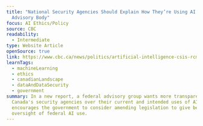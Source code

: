 ```yaml
---
title: "National Security Agencies Should Explain How They’re Using AI: Federal
  Advisory Body"
focus: AI Ethics/Policy
source: CBC
readability:
  - Intermediate
type: Website Article
openSource: true
link: https://www.cbc.ca/news/politics/artificial-intelligence-csis-rcmp-1.7303086
learnTags:
  - machineLearning
  - ethics
  - canadianLandscape
  - dataAndDataSecurity
  - government
summary: In a new report, a federal advisory group wants more transparency from
  Canada's security agencies over their current and intended uses of AI and
  encourages the government to consider amending legislation to give better
  oversight of federal AI use.
---
```

